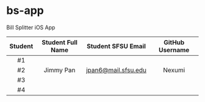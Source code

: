 # bs-app
Bill Splitter iOS App

|   Student    | Student Full Name |   Student SFSU Email   | GitHub Username |
| :----------: | :---------------: | :--------------------: | :-------------: |
|      #1      |                   |                        |                 |
|      #2      |     Jimmy Pan     |   jpan6@mail.sfsu.edu  |     Nexumi      |
|      #3      |                   |                        |                 |
|      #4      |                   |                        |                 |